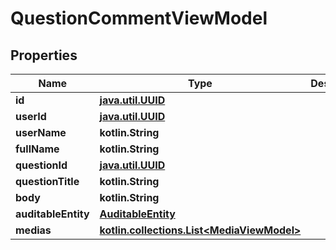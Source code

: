 
# QuestionCommentViewModel

## Properties
Name | Type | Description | Notes
------------ | ------------- | ------------- | -------------
**id** | [**java.util.UUID**](java.util.UUID.md) |  |  [optional]
**userId** | [**java.util.UUID**](java.util.UUID.md) |  |  [optional]
**userName** | **kotlin.String** |  |  [optional]
**fullName** | **kotlin.String** |  |  [optional]
**questionId** | [**java.util.UUID**](java.util.UUID.md) |  |  [optional]
**questionTitle** | **kotlin.String** |  |  [optional]
**body** | **kotlin.String** |  |  [optional]
**auditableEntity** | [**AuditableEntity**](AuditableEntity.md) |  |  [optional]
**medias** | [**kotlin.collections.List&lt;MediaViewModel&gt;**](MediaViewModel.md) |  |  [optional]



